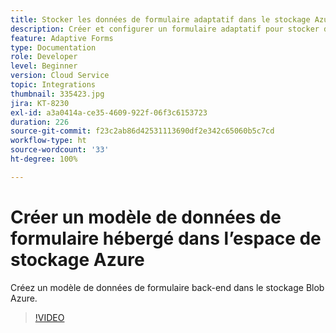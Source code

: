 ```yaml
---
title: Stocker les données de formulaire adaptatif dans le stockage Azure
description: Créer et configurer un formulaire adaptatif pour stocker des données dans le stockage Azure
feature: Adaptive Forms
type: Documentation
role: Developer
level: Beginner
version: Cloud Service
topic: Integrations
thumbnail: 335423.jpg
jira: KT-8230
exl-id: a3a0414a-ce35-4609-922f-06f3c6153723
duration: 226
source-git-commit: f23c2ab86d42531113690df2e342c65060b5c7cd
workflow-type: ht
source-wordcount: '33'
ht-degree: 100%

---
```


# Créer un modèle de données de formulaire hébergé dans l’espace de stockage Azure

Créez un modèle de données de formulaire back-end dans le stockage Blob Azure.

>[!VIDEO](https://video.tv.adobe.com/v/335423?quality=12&learn=on)
